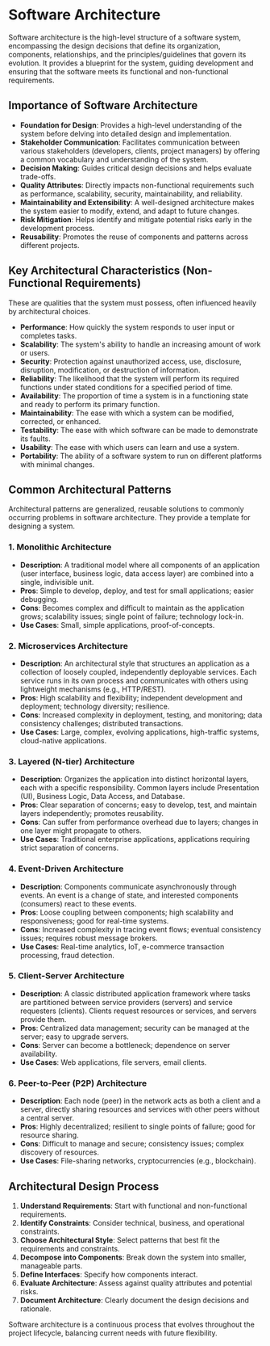 # Software Architecture

Software architecture is the high-level structure of a software system, encompassing the design decisions that define its organization, components, relationships, and the principles/guidelines that govern its evolution. It provides a blueprint for the system, guiding development and ensuring that the software meets its functional and non-functional requirements.

## Importance of Software Architecture

*   **Foundation for Design**: Provides a high-level understanding of the system before delving into detailed design and implementation.
*   **Stakeholder Communication**: Facilitates communication between various stakeholders (developers, clients, project managers) by offering a common vocabulary and understanding of the system.
*   **Decision Making**: Guides critical design decisions and helps evaluate trade-offs.
*   **Quality Attributes**: Directly impacts non-functional requirements such as performance, scalability, security, maintainability, and reliability.
*   **Maintainability and Extensibility**: A well-designed architecture makes the system easier to modify, extend, and adapt to future changes.
*   **Risk Mitigation**: Helps identify and mitigate potential risks early in the development process.
*   **Reusability**: Promotes the reuse of components and patterns across different projects.

## Key Architectural Characteristics (Non-Functional Requirements)

These are qualities that the system must possess, often influenced heavily by architectural choices.

*   **Performance**: How quickly the system responds to user input or completes tasks.
*   **Scalability**: The system's ability to handle an increasing amount of work or users.
*   **Security**: Protection against unauthorized access, use, disclosure, disruption, modification, or destruction of information.
*   **Reliability**: The likelihood that the system will perform its required functions under stated conditions for a specified period of time.
*   **Availability**: The proportion of time a system is in a functioning state and ready to perform its primary function.
*   **Maintainability**: The ease with which a system can be modified, corrected, or enhanced.
*   **Testability**: The ease with which software can be made to demonstrate its faults.
*   **Usability**: The ease with which users can learn and use a system.
*   **Portability**: The ability of a software system to run on different platforms with minimal changes.

## Common Architectural Patterns

Architectural patterns are generalized, reusable solutions to commonly occurring problems in software architecture. They provide a template for designing a system.

### 1. Monolithic Architecture

*   **Description**: A traditional model where all components of an application (user interface, business logic, data access layer) are combined into a single, indivisible unit.
*   **Pros**: Simple to develop, deploy, and test for small applications; easier debugging.
*   **Cons**: Becomes complex and difficult to maintain as the application grows; scalability issues; single point of failure; technology lock-in.
*   **Use Cases**: Small, simple applications, proof-of-concepts.

### 2. Microservices Architecture

*   **Description**: An architectural style that structures an application as a collection of loosely coupled, independently deployable services. Each service runs in its own process and communicates with others using lightweight mechanisms (e.g., HTTP/REST).
*   **Pros**: High scalability and flexibility; independent development and deployment; technology diversity; resilience.
*   **Cons**: Increased complexity in deployment, testing, and monitoring; data consistency challenges; distributed transactions.
*   **Use Cases**: Large, complex, evolving applications, high-traffic systems, cloud-native applications.

### 3. Layered (N-tier) Architecture

*   **Description**: Organizes the application into distinct horizontal layers, each with a specific responsibility. Common layers include Presentation (UI), Business Logic, Data Access, and Database.
*   **Pros**: Clear separation of concerns; easy to develop, test, and maintain layers independently; promotes reusability.
*   **Cons**: Can suffer from performance overhead due to layers; changes in one layer might propagate to others.
*   **Use Cases**: Traditional enterprise applications, applications requiring strict separation of concerns.

### 4. Event-Driven Architecture

*   **Description**: Components communicate asynchronously through events. An event is a change of state, and interested components (consumers) react to these events.
*   **Pros**: Loose coupling between components; high scalability and responsiveness; good for real-time systems.
*   **Cons**: Increased complexity in tracing event flows; eventual consistency issues; requires robust message brokers.
*   **Use Cases**: Real-time analytics, IoT, e-commerce transaction processing, fraud detection.

### 5. Client-Server Architecture

*   **Description**: A classic distributed application framework where tasks are partitioned between service providers (servers) and service requesters (clients). Clients request resources or services, and servers provide them.
*   **Pros**: Centralized data management; security can be managed at the server; easy to upgrade servers.
*   **Cons**: Server can become a bottleneck; dependence on server availability.
*   **Use Cases**: Web applications, file servers, email clients.

### 6. Peer-to-Peer (P2P) Architecture

*   **Description**: Each node (peer) in the network acts as both a client and a server, directly sharing resources and services with other peers without a central server.
*   **Pros**: Highly decentralized; resilient to single points of failure; good for resource sharing.
*   **Cons**: Difficult to manage and secure; consistency issues; complex discovery of resources.
*   **Use Cases**: File-sharing networks, cryptocurrencies (e.g., blockchain).

## Architectural Design Process

1.  **Understand Requirements**: Start with functional and non-functional requirements.
2.  **Identify Constraints**: Consider technical, business, and operational constraints.
3.  **Choose Architectural Style**: Select patterns that best fit the requirements and constraints.
4.  **Decompose into Components**: Break down the system into smaller, manageable parts.
5.  **Define Interfaces**: Specify how components interact.
6.  **Evaluate Architecture**: Assess against quality attributes and potential risks.
7.  **Document Architecture**: Clearly document the design decisions and rationale.

Software architecture is a continuous process that evolves throughout the project lifecycle, balancing current needs with future flexibility.
